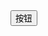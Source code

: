 <!DOCTYPE html>
<html lang="en">
<head>
    <meta charset="UTF-8">
    <title>Title</title>
</head>
<body>
     <button>按钮</button>
</body>
<script>
    document.getElementsByTagName("button").on()
</script>
</html>